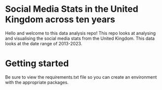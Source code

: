 # Social Media Stats in the United Kingdom across ten years

Hello and welcome to this data analysis repo! This repo looks at analysing and visualising the social media stats from the United Kingdom. This data looks at the date range of 2013-2023.

# Getting started

Be sure to view the requirements.txt file so you can create an environment with the appropriate packages.